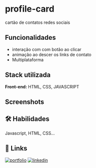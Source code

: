 # profile-card
cartão de contatos redes sociais




## Funcionalidades

- interação com com botão ao clicar
- animação ao descer os links de contato 
- Multiplataforma


## Stack utilizada

**Front-end:** HTML, CSS, JAVASCRIPT 


## Screenshots







## 🛠 Habilidades
Javascript, HTML, CSS...


## 🔗 Links
[![portfolio](https://img.shields.io/badge/my_portfolio-000?style=for-the-badge&logo=ko-fi&logoColor=white)](https://tariqassis.github.io/Meu-Portifolio/)
[![linkedin](https://img.shields.io/badge/linkedin-0A66C2?style=for-the-badge&logo=linkedin&logoColor=white)](https://www.linkedin.com/in/tariq-assis/)
